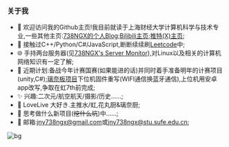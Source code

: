 ### 关于我

- 👋 欢迎访问我的Github主页!我目前就读于上海财经大学计算机科学与技术专业,一些其他主页:[738NGX的个人Blog](https://www.738ngx.site/);[Bilibili主页](https://space.bilibili.com/115446986);[推特(X)主页](https://twitter.com/jny738ngx);
- 📝 接触过C++/Python/C#/JavaScript,断断续续刷[Leetcode](https://github.com/738NGX/Leetcode_Practice)中;
- 🌐 手持两台服务器(见[738NGX's Server Monitor](https://monitor.738ngx.site/)),对Linux以及相关的计算机网络知识有一定了解;
- 🌱 近期计划:备战今年计赛国赛(如果能进的话)并同时着手准备明年的计赛项目(unity,C#);[璃奈板项目](https://github.com/738NGX/RinaChanBoard)下位机固件重写(WIFI通信换蓝牙通信),上位机用安卓app改写,争取在虹7th前完成;
- ✨ 兴趣:二次元/航空航天/摄影/历史......;
- 🎵 LoveLive 大好き.主推水/虹,花丸厨&璃奈厨;
- 💬 思考做什么新项目(~~挖什么坑~~)中......;
- 📧 邮箱:[jny738ngx@gmail.com](mailto:jny738ngx@gmail.com)或[jny738ngx@stu.sufe.edu.cn](mailto:jny738ngx@stu.sufe.edu.cn);

![bg](./630UR-Tennoji-Rina-I-Feel-Really-Happy-Right-Now-Kitty-Rina-b2Goqr.png)
